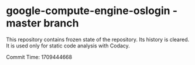 # google-compute-engine-oslogin - master branch

This repository contains frozen state of the repository.
Its history is cleared. It is used only for static code
analysis with Codacy.

Commit Time: 1709444668